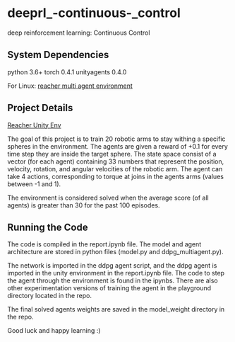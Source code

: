 # deeprl_-continuous-_control
deep reinforcement learning: Continuous Control 


## System Dependencies

python 3.6+
torch 0.4.1
unityagents 0.4.0

For Linux:
[reacher multi agent environment](https://s3-us-west-1.amazonaws.com/udacity-drlnd/P2/Reacher/one_agent/Reacher_Linux.zip)

## Project Details

[Reacher Unity Env](https://youtu.be/2N9EoF6pQyE)

The goal of this project is to train 20 robotic arms to stay withing a specific spheres in the environment. The agents are given a reward of +0.1 for every time step they are inside the target sphere. The state space consist of a vector (for each agent) containing 33 numbers that represent the position, velocity, rotation, and angular velocities of the robotic arm. The agent can take 4 actions, corresponding to torque at joins in the agents arms (values between -1 and 1). 

The environment is considered solved when the average score (of all agents) is greater than 30 for the past 100 episodes. 

## Running the Code
The code is compiled in the report.ipynb file. The model and agent architecture are stored in python files (model.py and ddpg_multiagent.py). 

The network is imported in the ddpg agent script, and the ddpg agent is imported in the unity environment in the report.ipynb file. The code to step the agent through the environment is found in the ipynbs. There are also other experimentation versions of training the agent in the playground directory located in the repo. 

The final solved agents weights are saved in the model_weight directory in the repo.  


Good luck and happy learning :) 























